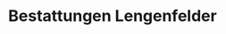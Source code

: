 ---
title: "Bestattungen Lengenfelder"
url: /schwarzenbruck/bestattungen-lengenfelder/
shop: Bestattungen
---